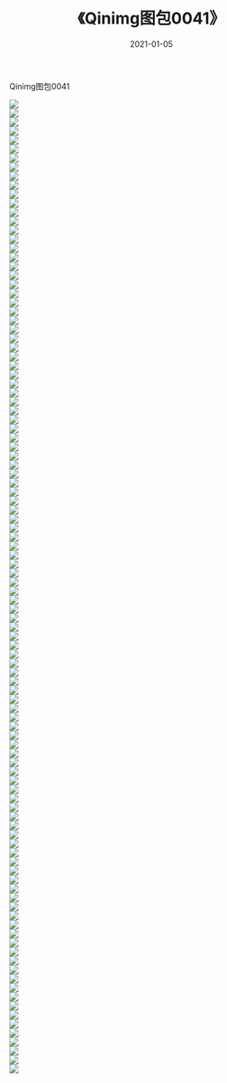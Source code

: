 ﻿---
layout: post
title:  《Qinimg图包0041》
date:   2021-01-05
img: http://imgx.orgx.ga/Qinimg图包/Qinimg图包0041/000.jpg
categories: [美女, 清纯, 唯美]
---

Qinimg图包0041

 ![](http://imgx.orgx.ga/Qinimg图包/Qinimg图包0041/001.jpg) <br>![](http://imgx.orgx.ga/Qinimg图包/Qinimg图包0041/002.jpg) <br>![](http://imgx.orgx.ga/Qinimg图包/Qinimg图包0041/003.jpg) <br>![](http://imgx.orgx.ga/Qinimg图包/Qinimg图包0041/004.jpg) <br>![](http://imgx.orgx.ga/Qinimg图包/Qinimg图包0041/005.jpg) <br>![](http://imgx.orgx.ga/Qinimg图包/Qinimg图包0041/006.jpg) <br>![](http://imgx.orgx.ga/Qinimg图包/Qinimg图包0041/007.jpg) <br>![](http://imgx.orgx.ga/Qinimg图包/Qinimg图包0041/008.jpg) <br>![](http://imgx.orgx.ga/Qinimg图包/Qinimg图包0041/009.jpg) <br>![](http://imgx.orgx.ga/Qinimg图包/Qinimg图包0041/010.jpg) <br>![](http://imgx.orgx.ga/Qinimg图包/Qinimg图包0041/011.jpg) <br>![](http://imgx.orgx.ga/Qinimg图包/Qinimg图包0041/012.jpg) <br>![](http://imgx.orgx.ga/Qinimg图包/Qinimg图包0041/013.jpg) <br>![](http://imgx.orgx.ga/Qinimg图包/Qinimg图包0041/014.jpg) <br>![](http://imgx.orgx.ga/Qinimg图包/Qinimg图包0041/015.jpg) <br>![](http://imgx.orgx.ga/Qinimg图包/Qinimg图包0041/016.jpg) <br>![](http://imgx.orgx.ga/Qinimg图包/Qinimg图包0041/017.jpg) <br>![](http://imgx.orgx.ga/Qinimg图包/Qinimg图包0041/018.jpg) <br>![](http://imgx.orgx.ga/Qinimg图包/Qinimg图包0041/019.jpg) <br>![](http://imgx.orgx.ga/Qinimg图包/Qinimg图包0041/020.jpg) <br>![](http://imgx.orgx.ga/Qinimg图包/Qinimg图包0041/021.jpg) <br>![](http://imgx.orgx.ga/Qinimg图包/Qinimg图包0041/022.jpg) <br>![](http://imgx.orgx.ga/Qinimg图包/Qinimg图包0041/023.jpg) <br>![](http://imgx.orgx.ga/Qinimg图包/Qinimg图包0041/024.jpg) <br>![](http://imgx.orgx.ga/Qinimg图包/Qinimg图包0041/025.jpg) <br>![](http://imgx.orgx.ga/Qinimg图包/Qinimg图包0041/026.jpg) <br>![](http://imgx.orgx.ga/Qinimg图包/Qinimg图包0041/027.jpg) <br>![](http://imgx.orgx.ga/Qinimg图包/Qinimg图包0041/028.jpg) <br>![](http://imgx.orgx.ga/Qinimg图包/Qinimg图包0041/029.jpg) <br>![](http://imgx.orgx.ga/Qinimg图包/Qinimg图包0041/030.jpg) <br>![](http://imgx.orgx.ga/Qinimg图包/Qinimg图包0041/031.jpg) <br>![](http://imgx.orgx.ga/Qinimg图包/Qinimg图包0041/032.jpg) <br>![](http://imgx.orgx.ga/Qinimg图包/Qinimg图包0041/033.jpg) <br>![](http://imgx.orgx.ga/Qinimg图包/Qinimg图包0041/034.jpg) <br>![](http://imgx.orgx.ga/Qinimg图包/Qinimg图包0041/035.jpg) <br>![](http://imgx.orgx.ga/Qinimg图包/Qinimg图包0041/036.jpg) <br>![](http://imgx.orgx.ga/Qinimg图包/Qinimg图包0041/037.jpg) <br>![](http://imgx.orgx.ga/Qinimg图包/Qinimg图包0041/038.jpg) <br>![](http://imgx.orgx.ga/Qinimg图包/Qinimg图包0041/039.jpg) <br>![](http://imgx.orgx.ga/Qinimg图包/Qinimg图包0041/040.jpg) <br>![](http://imgx.orgx.ga/Qinimg图包/Qinimg图包0041/041.jpg) <br>![](http://imgx.orgx.ga/Qinimg图包/Qinimg图包0041/042.jpg) <br>![](http://imgx.orgx.ga/Qinimg图包/Qinimg图包0041/043.jpg) <br>![](http://imgx.orgx.ga/Qinimg图包/Qinimg图包0041/044.jpg) <br>![](http://imgx.orgx.ga/Qinimg图包/Qinimg图包0041/045.jpg) <br>![](http://imgx.orgx.ga/Qinimg图包/Qinimg图包0041/046.jpg) <br>![](http://imgx.orgx.ga/Qinimg图包/Qinimg图包0041/047.jpg) <br>![](http://imgx.orgx.ga/Qinimg图包/Qinimg图包0041/048.jpg) <br>![](http://imgx.orgx.ga/Qinimg图包/Qinimg图包0041/049.jpg) <br>![](http://imgx.orgx.ga/Qinimg图包/Qinimg图包0041/050.jpg) <br>![](http://imgx.orgx.ga/Qinimg图包/Qinimg图包0041/051.jpg) <br>![](http://imgx.orgx.ga/Qinimg图包/Qinimg图包0041/052.jpg) <br>![](http://imgx.orgx.ga/Qinimg图包/Qinimg图包0041/053.jpg) <br>![](http://imgx.orgx.ga/Qinimg图包/Qinimg图包0041/054.jpg) <br>![](http://imgx.orgx.ga/Qinimg图包/Qinimg图包0041/055.jpg) <br>![](http://imgx.orgx.ga/Qinimg图包/Qinimg图包0041/056.jpg) <br>![](http://imgx.orgx.ga/Qinimg图包/Qinimg图包0041/057.jpg) <br>![](http://imgx.orgx.ga/Qinimg图包/Qinimg图包0041/058.jpg) <br>![](http://imgx.orgx.ga/Qinimg图包/Qinimg图包0041/059.jpg) <br>![](http://imgx.orgx.ga/Qinimg图包/Qinimg图包0041/060.jpg) <br>![](http://imgx.orgx.ga/Qinimg图包/Qinimg图包0041/061.jpg) <br>![](http://imgx.orgx.ga/Qinimg图包/Qinimg图包0041/062.jpg) <br>![](http://imgx.orgx.ga/Qinimg图包/Qinimg图包0041/063.jpg) <br>![](http://imgx.orgx.ga/Qinimg图包/Qinimg图包0041/064.jpg) <br>![](http://imgx.orgx.ga/Qinimg图包/Qinimg图包0041/065.jpg) <br>![](http://imgx.orgx.ga/Qinimg图包/Qinimg图包0041/066.jpg) <br>![](http://imgx.orgx.ga/Qinimg图包/Qinimg图包0041/067.jpg) <br>![](http://imgx.orgx.ga/Qinimg图包/Qinimg图包0041/068.jpg) <br>![](http://imgx.orgx.ga/Qinimg图包/Qinimg图包0041/069.jpg) <br>![](http://imgx.orgx.ga/Qinimg图包/Qinimg图包0041/070.jpg) <br>![](http://imgx.orgx.ga/Qinimg图包/Qinimg图包0041/071.jpg) <br>![](http://imgx.orgx.ga/Qinimg图包/Qinimg图包0041/072.jpg) <br>![](http://imgx.orgx.ga/Qinimg图包/Qinimg图包0041/073.jpg) <br>![](http://imgx.orgx.ga/Qinimg图包/Qinimg图包0041/074.jpg) <br>![](http://imgx.orgx.ga/Qinimg图包/Qinimg图包0041/075.jpg) <br>![](http://imgx.orgx.ga/Qinimg图包/Qinimg图包0041/076.jpg) <br>![](http://imgx.orgx.ga/Qinimg图包/Qinimg图包0041/077.jpg) <br>![](http://imgx.orgx.ga/Qinimg图包/Qinimg图包0041/078.jpg) <br>![](http://imgx.orgx.ga/Qinimg图包/Qinimg图包0041/079.jpg) <br>![](http://imgx.orgx.ga/Qinimg图包/Qinimg图包0041/080.jpg) <br>![](http://imgx.orgx.ga/Qinimg图包/Qinimg图包0041/081.jpg) <br>![](http://imgx.orgx.ga/Qinimg图包/Qinimg图包0041/082.jpg) <br>![](http://imgx.orgx.ga/Qinimg图包/Qinimg图包0041/083.jpg) <br>![](http://imgx.orgx.ga/Qinimg图包/Qinimg图包0041/084.jpg) <br>![](http://imgx.orgx.ga/Qinimg图包/Qinimg图包0041/085.jpg) <br>![](http://imgx.orgx.ga/Qinimg图包/Qinimg图包0041/086.jpg) <br>![](http://imgx.orgx.ga/Qinimg图包/Qinimg图包0041/087.jpg) <br>![](http://imgx.orgx.ga/Qinimg图包/Qinimg图包0041/088.jpg) <br>![](http://imgx.orgx.ga/Qinimg图包/Qinimg图包0041/089.jpg) <br>![](http://imgx.orgx.ga/Qinimg图包/Qinimg图包0041/090.jpg) <br>![](http://imgx.orgx.ga/Qinimg图包/Qinimg图包0041/091.jpg) <br>![](http://imgx.orgx.ga/Qinimg图包/Qinimg图包0041/092.jpg) <br>![](http://imgx.orgx.ga/Qinimg图包/Qinimg图包0041/093.jpg) <br>![](http://imgx.orgx.ga/Qinimg图包/Qinimg图包0041/094.jpg) <br>![](http://imgx.orgx.ga/Qinimg图包/Qinimg图包0041/095.jpg) <br>![](http://imgx.orgx.ga/Qinimg图包/Qinimg图包0041/096.jpg) <br>![](http://imgx.orgx.ga/Qinimg图包/Qinimg图包0041/097.jpg) <br>![](http://imgx.orgx.ga/Qinimg图包/Qinimg图包0041/098.jpg) <br>![](http://imgx.orgx.ga/Qinimg图包/Qinimg图包0041/099.jpg) <br>![](http://imgx.orgx.ga/Qinimg图包/Qinimg图包0041/100.jpg) <br>![](http://imgx.orgx.ga/Qinimg图包/Qinimg图包0041/101.jpg) <br>![](http://imgx.orgx.ga/Qinimg图包/Qinimg图包0041/102.jpg) <br>![](http://imgx.orgx.ga/Qinimg图包/Qinimg图包0041/103.jpg) <br>![](http://imgx.orgx.ga/Qinimg图包/Qinimg图包0041/104.jpg) <br>![](http://imgx.orgx.ga/Qinimg图包/Qinimg图包0041/105.jpg) <br>![](http://imgx.orgx.ga/Qinimg图包/Qinimg图包0041/106.jpg) <br>![](http://imgx.orgx.ga/Qinimg图包/Qinimg图包0041/107.jpg) <br>![](http://imgx.orgx.ga/Qinimg图包/Qinimg图包0041/108.jpg) <br>